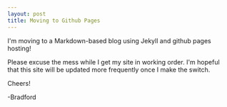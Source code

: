 ```yaml
---
layout: post
title: Moving to Github Pages
---
```


I'm moving to a Markdown-based blog using Jekyll and github pages hosting!

Please excuse the mess while I get my site in working order.  I'm hopeful that this site will be updated more frequently once I make the switch.

Cheers!

-Bradford